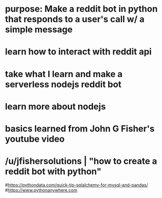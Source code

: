 # purpose: Make a reddit bot in python that responds to a user's call w/ a simple message
#          learn how to interact with reddit api
#          take what I learn and make a serverless nodejs reddit bot
#          learn more about nodejs
# basics learned from John G Fisher's youtube video
# /u/jfishersolutions | "how to create a reddit bot with python"
#https://pythondata.com/quick-tip-sqlalchemy-for-mysql-and-pandas/
#https://www.pythonanywhere.com

